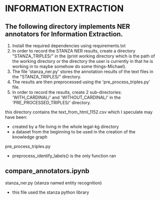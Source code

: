 # INFORMATION EXTRACTION
## The following directory implements NER annotators for Information Extraction.<br>
1. Install the required dependencies using requirements.txt<br>
2. In order to record the STANZA NER results, create a directory "STANZA_TRIPLES/" in the (print working directory which is the path of the working directory or the directory the user is currently in that he is working in to maybe somehow do some things-Michael). <br>
3. The file 'stanza_ner.py' stores the annotation results of the text files in the "STANZA_TRIPLES/" directory.<br>
4. The results are then preprocessed using the 'pre_process_triples.py' file. <br>
5. In order to record the results, create 2 sub-directories: 'WITH_CARDINAL/' and 'WITHOUT_CARDINAL/' in the 'PRE_PROCESSED_TRIPLES/' directory.

<!-- Michael -->
this directory contains the text_from_html_1152.csv which I speculate may have been:
- created by a file living in the whole legal-kg directory
- a dataset from the beginning to be used in the creation of the knowledge graph

pre_process_triples.py
- preprocess_identify_labels() is the only function ran

compare_annotators.ipynb
- 

stanza_ner.py (stanza named entity recognition)
- this file used the stanza python library